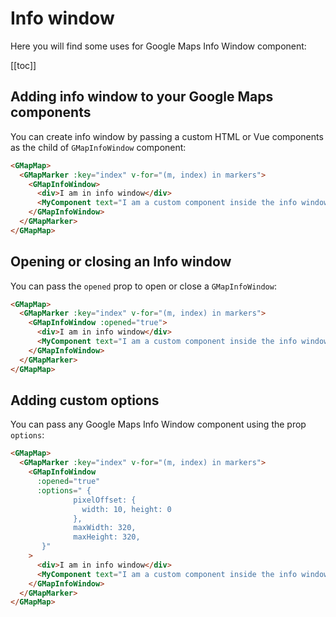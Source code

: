 # Info window

Here you will find some uses for Google Maps Info Window component:

[[toc]]

## Adding info window to your Google Maps components

You can create info window by passing a custom HTML or Vue components as the child of `GMapInfoWindow` component:

```html
<GMapMap>
  <GMapMarker :key="index" v-for="(m, index) in markers">
    <GMapInfoWindow>
      <div>I am in info window</div>
      <MyComponent text="I am a custom component inside the info window!" />
    </GMapInfoWindow>
  </GMapMarker>
</GMapMap>
```

## Opening or closing an Info window

You can pass the `opened` prop to open or close a `GMapInfoWindow`:

```html
<GMapMap>
  <GMapMarker :key="index" v-for="(m, index) in markers">
    <GMapInfoWindow :opened="true">
      <div>I am in info window</div>
      <MyComponent text="I am a custom component inside the info window!" />
    </GMapInfoWindow>
  </GMapMarker>
</GMapMap>
```

## Adding custom options

You can pass any Google Maps Info Window component using the prop `options`:

```html
<GMapMap>
  <GMapMarker :key="index" v-for="(m, index) in markers">
    <GMapInfoWindow
      :opened="true"
      :options=" {
              pixelOffset: {
                width: 10, height: 0
              },
              maxWidth: 320,
              maxHeight: 320,
       }"
    >
      <div>I am in info window</div>
      <MyComponent text="I am a custom component inside the info window!" />
    </GMapInfoWindow>
  </GMapMarker>
</GMapMap>
```
